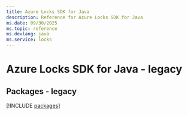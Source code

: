 ```yaml
---
title: Azure Locks SDK for Java
description: Reference for Azure Locks SDK for Java
ms.date: 09/30/2025
ms.topic: reference
ms.devlang: java
ms.service: locks
---
```

# Azure Locks SDK for Java - legacy
## Packages - legacy
[!INCLUDE [packages](locks-index.md)]